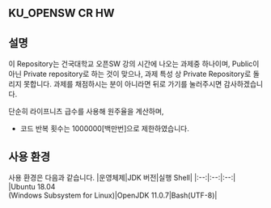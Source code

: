 KU_OPENSW CR HW
----------------

설명
----
이 Repository는 건국대학교 오픈SW 강의 시간에 나오는 과제중 하나이며, Public이 아닌 Private repository로 하는 것이 맞으나, 과제 특성 상 Private Repository로 돌리지 못합니다. 과제를 채점하시는 분이 아니라면 뒤로 가기를 눌러주시면 감사하겠습니다.<br>

단순히 라이프니츠 급수를 사용해 원주율을 계산하며,
- 코드 반복 횟수는 1000000[백만번]으로 제한하였습니다.

사용 환경
---------
사용 환경은 다음과 같습니다.
|운영체제|JDK 버전|실행 Shell| 
|:--:|:--:|:--:|
|Ubuntu 18.04<br>(Windows Subsystem for Linux)|OpenJDK 11.0.7|Bash(UTF-8)|

